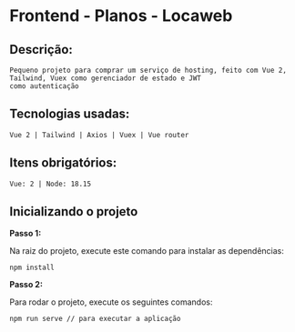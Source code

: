 
# Frontend - Planos - Locaweb

## Descrição:
```
Pequeno projeto para comprar um serviço de hosting, feito com Vue 2, Tailwind, Vuex como gerenciador de estado e JWT 
como autenticação
```

## Tecnologias usadas: 
```
Vue 2 | Tailwind | Axios | Vuex | Vue router
```

## Itens obrigatórios: 
```
Vue: 2 | Node: 18.15 
```

## Inicializando o projeto

**Passo 1:**

Na raiz do projeto, execute este comando para instalar as dependências:

```
npm install
```

**Passo 2:**

Para rodar o projeto, execute os seguintes comandos:

```
npm run serve // para executar a aplicação
```
